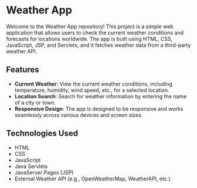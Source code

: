 # Weather App

Welcome to the Weather App repository! This project is a simple web application that 
allows users to check the current weather conditions and forecasts for locations worldwide. 
The app is built using HTML, CSS, JavaScript, JSP, and Servlets, and it fetches weather data from a third-party weather API.

## Features

- **Current Weather**: View the current weather conditions, including temperature, humidity, wind speed, etc., for a selected location.
- **Location Search**: Search for weather information by entering the name of a city or town.
- **Responsive Design**: The app is designed to be responsive and works seamlessly across various devices and screen sizes.

## Technologies Used

- HTML
- CSS
- JavaScript
- Java Servlets
- JavaServer Pages (JSP)
- External Weather API (e.g., OpenWeatherMap, WeatherAPI, etc.)

